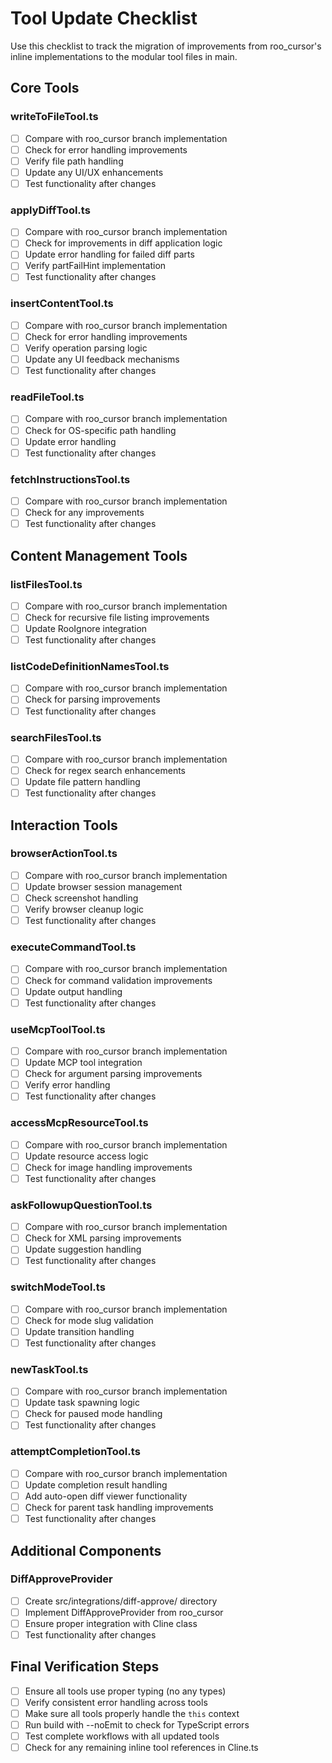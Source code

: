 # Tool Update Checklist

Use this checklist to track the migration of improvements from roo_cursor's inline implementations to the modular tool files in main.

## Core Tools

### writeToFileTool.ts

- [ ] Compare with roo_cursor branch implementation
- [ ] Check for error handling improvements
- [ ] Verify file path handling
- [ ] Update any UI/UX enhancements
- [ ] Test functionality after changes

### applyDiffTool.ts

- [ ] Compare with roo_cursor branch implementation
- [ ] Check for improvements in diff application logic
- [ ] Update error handling for failed diff parts
- [ ] Verify partFailHint implementation
- [ ] Test functionality after changes

### insertContentTool.ts

- [ ] Compare with roo_cursor branch implementation
- [ ] Check for error handling improvements
- [ ] Verify operation parsing logic
- [ ] Update any UI feedback mechanisms
- [ ] Test functionality after changes

### readFileTool.ts

- [ ] Compare with roo_cursor branch implementation
- [ ] Check for OS-specific path handling
- [ ] Update error handling
- [ ] Test functionality after changes

### fetchInstructionsTool.ts

- [ ] Compare with roo_cursor branch implementation
- [ ] Check for any improvements
- [ ] Test functionality after changes

## Content Management Tools

### listFilesTool.ts

- [ ] Compare with roo_cursor branch implementation
- [ ] Check for recursive file listing improvements
- [ ] Update RooIgnore integration
- [ ] Test functionality after changes

### listCodeDefinitionNamesTool.ts

- [ ] Compare with roo_cursor branch implementation
- [ ] Check for parsing improvements
- [ ] Test functionality after changes

### searchFilesTool.ts

- [ ] Compare with roo_cursor branch implementation
- [ ] Check for regex search enhancements
- [ ] Update file pattern handling
- [ ] Test functionality after changes

## Interaction Tools

### browserActionTool.ts

- [ ] Compare with roo_cursor branch implementation
- [ ] Update browser session management
- [ ] Check screenshot handling
- [ ] Verify browser cleanup logic
- [ ] Test functionality after changes

### executeCommandTool.ts

- [ ] Compare with roo_cursor branch implementation
- [ ] Check for command validation improvements
- [ ] Update output handling
- [ ] Test functionality after changes

### useMcpToolTool.ts

- [ ] Compare with roo_cursor branch implementation
- [ ] Update MCP tool integration
- [ ] Check for argument parsing improvements
- [ ] Verify error handling
- [ ] Test functionality after changes

### accessMcpResourceTool.ts

- [ ] Compare with roo_cursor branch implementation
- [ ] Update resource access logic
- [ ] Check for image handling improvements
- [ ] Test functionality after changes

### askFollowupQuestionTool.ts

- [ ] Compare with roo_cursor branch implementation
- [ ] Check for XML parsing improvements
- [ ] Update suggestion handling
- [ ] Test functionality after changes

### switchModeTool.ts

- [ ] Compare with roo_cursor branch implementation
- [ ] Check for mode slug validation
- [ ] Update transition handling
- [ ] Test functionality after changes

### newTaskTool.ts

- [ ] Compare with roo_cursor branch implementation
- [ ] Update task spawning logic
- [ ] Check for paused mode handling
- [ ] Test functionality after changes

### attemptCompletionTool.ts

- [ ] Compare with roo_cursor branch implementation
- [ ] Update completion result handling
- [ ] Add auto-open diff viewer functionality
- [ ] Check for parent task handling improvements
- [ ] Test functionality after changes

## Additional Components

### DiffApproveProvider

- [ ] Create src/integrations/diff-approve/ directory
- [ ] Implement DiffApproveProvider from roo_cursor
- [ ] Ensure proper integration with Cline class
- [ ] Test functionality after changes

## Final Verification Steps

- [ ] Ensure all tools use proper typing (no any types)
- [ ] Verify consistent error handling across tools
- [ ] Make sure all tools properly handle the `this` context
- [ ] Run build with --noEmit to check for TypeScript errors
- [ ] Test complete workflows with all updated tools
- [ ] Check for any remaining inline tool references in Cline.ts
